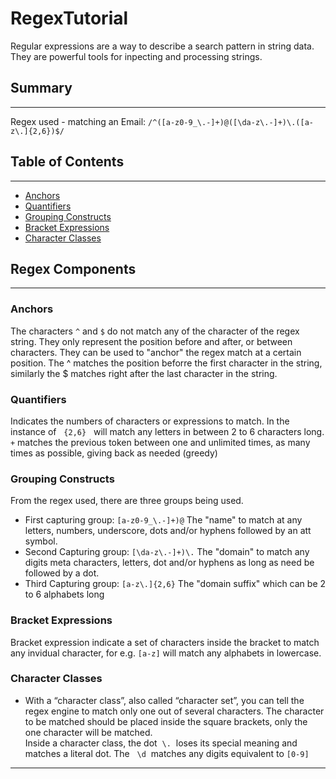 # RegexTutorial


Regular expressions are a way to describe a search pattern in string data. They are powerful tools for inpecting and processing strings.

## Summary
___

Regex used - matching an Email: `/^([a-z0-9_\.-]+)@([\da-z\.-]+)\.([a-z\.]{2,6})$/`

## Table of Contents
___

- [Anchors](#anchors)
- [Quantifiers](#quantifiers)
- [Grouping Constructs](#grouping-constructs)
- [Bracket Expressions](#bracket-expressions)
- [Character Classes](#character-classes)


## Regex Components
___

### Anchors
The characters `^` and `$` do not match any of the character of the regex string. They only represent the position before and after, or between characters. They can be used to "anchor" the regex match at a certain position. The ^ matches the position beforre the first character in the string, similarly the $ matches right after the last character in the string. 
### Quantifiers
Indicates the numbers of characters or expressions to match. In the instance of &nbsp; `{2,6}` &nbsp; will match any letters in between 2 to 6 characters long.<br>
`+` matches the previous token between one and unlimited times, as many times as possible, giving back as needed (greedy)
 
### Grouping Constructs
From the regex used, there are three groups being used. 
- First capturing group: `[a-z0-9_\.-]+)@` The "name" to match at any letters, numbers, underscore, dots and/or hyphens followed by an att symbol.
- Second Capturing group: `[\da-z\.-]+)\.` The "domain" to match any digits meta characters, letters, dot and/or hyphens as long as need be followed by a dot.
- Third Capturing group: `[a-z\.]{2,6}` The "domain suffix" which can be 2 to 6 alphabets long
### Bracket Expressions
Bracket expression indicate a set of characters inside the bracket to match any invidual character, for e.g. `[a-z]` will match any alphabets in lowercase.

### Character Classes
- With a “character class”, also called “character set”, you can tell the regex engine to match only one out of several characters. The character to be matched should be placed inside the square brackets, only the one character will be matched. <br>
Inside a character class, the dot &nbsp;`\.`&nbsp; loses its special meaning and matches a literal dot. The &nbsp; `\d`&nbsp; matches any digits equivalent to `[0-9]`
___

